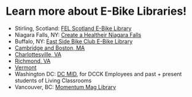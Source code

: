 # Learn more about E-Bike Libraries!

* Stirling, Scotland: [FEL Scotland E-Bike Library](https://felscotland.org/bike-library/)
* Niagara Falls, NY: [Create a Healtheir Niagara Falls](https://www.healthierniagarafalls.org/our-work/e-bike-library)
* Buffalo, NY: [East Side Bike Club E-Bike Library](https://www.esbcbuffalo.com/e-bike-library)
* [Cambridge and Boston, MA](https://camberville.ebikelibrary.org/)
* [Charlottesville, VA](https://www.ebikelibrarycville.org/)
* [Richmond, VA](https://www.ebikelibraryrva.org/)
* [Vermont](https://www.localmotion.org/ebikes)
* Washington DC: [DC MID](https://www.dcmid.io/ebikelibrary), for DCCK Employees and past + present students of Living Classrooms
* Vancouver, BC: [Momentum Mag Library](https://ebikelibrary.myturn.com/library/)
